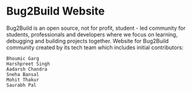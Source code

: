 # Bug2Build Website

Bug2Build is an open source, not for profit, student - led community for students, professionals and developers where we focus on learning, debugging and building projects together.
Website for Bug2Build community created by its tech team which includes initial contributors:
```
Bhoumic Garg 
Harshpreet Singh
Aadarsh Chandra
Sneha Bansal
Mohit Thakur
Saurabh Pal
```
